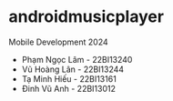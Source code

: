 # androidmusicplayer
Mobile Development 2024
* Phạm Ngọc Lâm - 22BI13240
* Vũ Hoàng Lân - 22BI13244
* Tạ Minh Hiếu - 22BI13161
* Đinh Vũ Anh - 22BI13012


